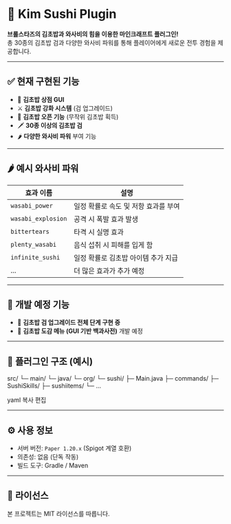 # 🍣 Kim Sushi Plugin

**브롤스타즈의 김초밥과 와사비의 힘을 이용한 마인크래프트 플러그인!**  
총 30종의 김초밥 검과 다양한 와사비 파워를 통해 플레이어에게 새로운 전투 경험을 제공합니다.

---

## ✅ 현재 구현된 기능

- 🏪 **김초밥 상점 GUI**
- ⚔️ **김초밥 강화 시스템** (검 업그레이드)
- 🎁 **김초밥 오픈 기능** (무작위 김초밥 획득)
- 🗡️ **30종 이상의 김초밥 검**
- 🌶️ **다양한 와사비 파워** 부여 기능

---

## 🌶️ 예시 와사비 파워

| 효과 이름           | 설명                   |
|--------------------|----------------------|
| `wasabi_power`     | 일정 확률로 속도 및 저항 효과를 부여 |
| `wasabi_explosion` | 공격 시 폭발 효과 발생        |
| `bittertears`      | 타격 시 실명 효과           |
| `plenty_wasabi`    | 음식 섭취 시 피해를 입게 함     |
| `infinite_sushi`   | 일정 확률로 김초밥 아이템 추가 지급 |
| ...                | 더 많은 효과가 추가 예정       |

---

## 🚧 개발 예정 기능

- 🔄 **김초밥 검 업그레이드 전체 단계 구현 중**
- 📖 **김초밥 도감 메뉴 (GUI 기반 백과사전)** 개발 예정

---

## 🧱 플러그인 구조 (예시)

src/
└─ main/
└─ java/
└─ org/
└─ sushi/
├─ Main.java
├─ commands/
├─ SushiSkills/
├─ sushiitems/
└─ ...

yaml
복사
편집

---

## ⚙️ 사용 정보

- 서버 버전: `Paper 1.20.x` (Spigot 계열 호환)
- 의존성: 없음 (단독 작동)
- 빌드 도구: Gradle / Maven

---

## 📜 라이선스

본 프로젝트는 MIT 라이선스를 따릅니다.